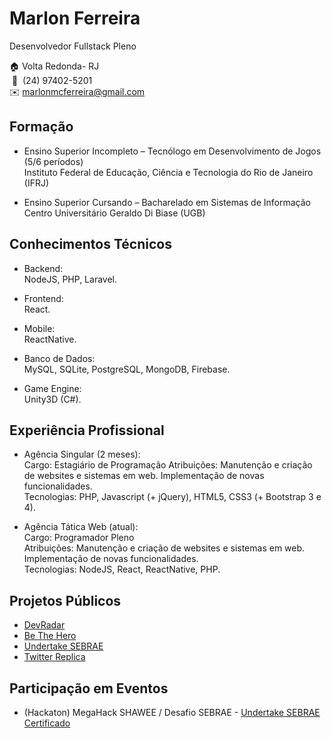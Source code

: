 # Marlon Ferreira
Desenvolvedor Fullstack Pleno


🏠 Volta Redonda- RJ  
&nbsp;📱&nbsp; (24) 97402-5201  
✉️ marlonmcferreira@gmail.com  

## Formação

* Ensino Superior Incompleto – Tecnólogo em Desenvolvimento de Jogos (5/6 períodos)  
Instituto Federal de Educação, Ciência e Tecnologia do Rio de Janeiro (IFRJ)

* Ensino Superior Cursando – Bacharelado em Sistemas de Informação  
Centro Universitário Geraldo Di Biase (UGB)

## Conhecimentos Técnicos
* Backend:  
NodeJS, PHP, Laravel.  
 
* Frontend:  
React.  
 
* Mobile:  
ReactNative.

* Banco de Dados:  
MySQL, SQLite, PostgreSQL, MongoDB, Firebase.

* Game Engine:  
Unity3D (C#).

## Experiência Profissional
* Agência Singular (2 meses):  
Cargo: Estagiário de Programação
Atribuições: Manutenção e criação de websites e sistemas em web. Implementação de novas funcionalidades.  
Tecnologias: PHP, Javascript (+ jQuery), HTML5, CSS3 (+ Bootstrap 3 e 4).  

* Agência Tática Web (atual):  
Cargo: Programador Pleno  
Atribuições: Manutenção e criação de websites e sistemas em web. Implementação de novas funcionalidades.  
Tecnologias: NodeJS, React, ReactNative, PHP.  

## Projetos Públicos
* [DevRadar](https://github.com/Bubex/devradar)
* [Be The Hero](https://github.com/Bubex/be-the-hero)
* [Undertake SEBRAE](https://github.com/Bubex/sebrae-app)
* [Twitter Replica](https://bubex-twitter-frontend.herokuapp.com)

## Participação em Eventos
* (Hackaton) MegaHack SHAWEE / Desafio SEBRAE - [Undertake SEBRAE](https://github.com/Bubex/sebrae-app)  
[Certificado](https://github.com/Bubex/curriculo/blob/master/certificados/Certificado%20MegaHack.pdf)
